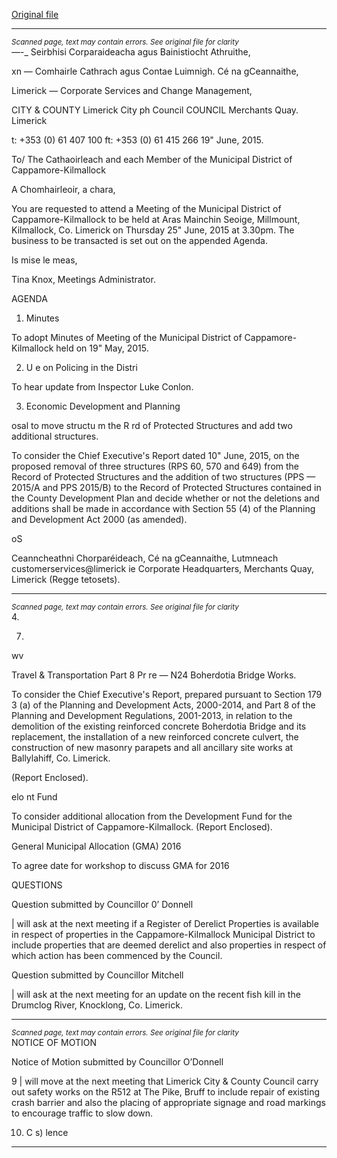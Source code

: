 [Original file](https://www.limerick.ie/sites/default/files/media/documents/2017-06/Agenda%20-%20Meeting%20of%20the%20Municipal%20District%20of%20Cappamore-Kilmallock%20-%2025th%20June%202015.pdf)

---
*<small>Scanned page, text may contain errors. See original file for clarity</small>*  
_—_-_ Seirbhisi Corparaideacha agus Bainistiocht Athruithe,

xn — Comhairle Cathrach agus Contae Luimnigh.
Cé na gCeannaithe,

Limerick —
Corporate Services and Change Management,

CITY & COUNTY Limerick City ph Council
COUNCIL Merchants Quay.
Limerick

t: +353 (0) 61 407 100
ft: +353 (0) 61 415 266
19" June, 2015.

To/ The Cathaoirleach and each Member of the Municipal
District of Cappamore-Kilmallock

A Chomhairleoir, a chara,

You are requested to attend a Meeting of the Municipal District of Cappamore-Kilmallock to be
held at Aras Mainchin Seoige, Millmount, Kilmallock, Co. Limerick on Thursday 25" June,
2015 at 3.30pm. The business to be transacted is set out on the appended Agenda.

Is mise le meas,

Tina Knox,
Meetings Administrator.

AGENDA

1. Minutes

To adopt Minutes of Meeting of the Municipal District of Cappamore-Kilmallock held on
19" May, 2015.

2. U e on Policing in the Distri

To hear update from Inspector Luke Conlon.

3. Economic Development and Planning

osal to move structu m the R rd of Protected
Structures and add two additional structures.

To consider the Chief Executive's Report dated 10" June, 2015, on the proposed
removal of three structures (RPS 60, 570 and 649) from the Record of Protected
Structures and the addition of two structures (PPS — 2015/A and PPS 2015/B) to the
Record of Protected Structures contained in the County Development Plan and decide
whether or not the deletions and additions shall be made in accordance with Section 55
(4) of the Planning and Development Act 2000 (as amended).

oS

Ceanncheathni Chorparéideach, Cé na gCeannaithe, Lutmneach customerservices@limerick ie
Corporate Headquarters, Merchants Quay, Limerick (Regge tetosets).


---
*<small>Scanned page, text may contain errors. See original file for clarity</small>*  
4.

7.

wv

Travel & Transportation
Part 8 Pr re — N24 Boherdotia Bridge Works.

To consider the Chief Executive's Report, prepared pursuant to Section 179 3 (a) of the
Planning and Development Acts, 2000-2014, and Part 8 of the Planning and
Development Regulations, 2001-2013, in relation to the demolition of the existing
reinforced concrete Boherdotia Bridge and its replacement, the installation of a new
reinforced concrete culvert, the construction of new masonry parapets and all ancillary
site works at Ballylahiff, Co. Limerick.

(Report Enclosed).

elo nt Fund

To consider additional allocation from the Development Fund for the Municipal District of
Cappamore-Kilmallock.
(Report Enclosed).

General Municipal Allocation (GMA) 2016

To agree date for workshop to discuss GMA for 2016

QUESTIONS

Question submitted by Councillor 0’ Donnell

| will ask at the next meeting if a Register of Derelict Properties is available in respect of
properties in the Cappamore-Kilmallock Municipal District to include properties that are
deemed derelict and also properties in respect of which action has been commenced by
the Council.

Question submitted by Councillor Mitchell

| will ask at the next meeting for an update on the recent fish kill in the Drumclog River,
Knocklong, Co. Limerick.


---
*<small>Scanned page, text may contain errors. See original file for clarity</small>*  
NOTICE OF MOTION

Notice of Motion submitted by Councillor O’Donnell

9 | will move at the next meeting that Limerick City & County Council carry out safety works
on the R512 at The Pike, Bruff to include repair of existing crash barrier and also the
placing of appropriate signage and road markings to encourage traffic to slow down.

10. C s) lence


---
